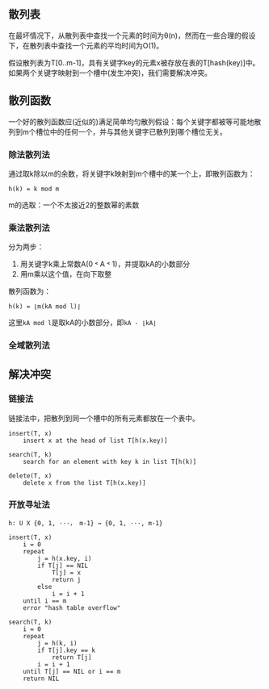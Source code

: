 ## 散列表

在最坏情况下，从散列表中查找一个元素的时间为θ(n)，然而在一些合理的假设下，在散列表中查找一个元素的平均时间为O(1)。

假设散列表为T[0..m-1]，具有关键字key的元素x被存放在表的T[hash(key)]中。如果两个关键字映射到一个槽中(发生冲突)，我们需要解决冲突。

## 散列函数

一个好的散列函数应(近似的)满足简单均匀散列假设：每个关键字都被等可能地散列到m个槽位中的任何一个，并与其他关键字已散列到哪个槽位无关。

### 除法散列法

通过取k除以m的余数，将关键字k映射到m个槽中的某一个上，即散列函数为：

    h(k) = k mod m

m的选取：一个不太接近2的整数幂的素数

### 乘法散列法

分为两步：
1. 用关键字k乘上常数A(0 ˂ A ˂ 1)，并提取kA的小数部分
2. 用m乘以这个值，在向下取整

散列函数为：

    h(k) = ⌊m(kA mod l)⌋

这里`kA mod l`是取kA的小数部分，即`kA - ⌊kA⌋`

### 全域散列法

## 解决冲突

### 链接法

链接法中，把散列到同一个槽中的所有元素都放在一个表中。

```
insert(T, x)
    insert x at the head of list T[h(x.key)]

search(T, k)
    search for an element with key k in list T[h(k)]

delete(T, x)
    delete x from the list T[h(x.key)]
```

### 开放寻址法

    h: U X {0, 1, ···， m-1} → {0, 1, ···, m-1}

```
insert(T, x)
    i = 0
    repeat
        j = h(x.key, i)
        if T[j] == NIL
            T[j] = x
            return j
        else
            i = i + 1
    until i == m
    error "hash table overflow"
```

```
search(T, k)
    i = 0
    repeat
        j = h(k, i)
        if T[j].key == k
            return T[j]
        i = i + 1
    until T[j] == NIL or i == m
    return NIL
```


